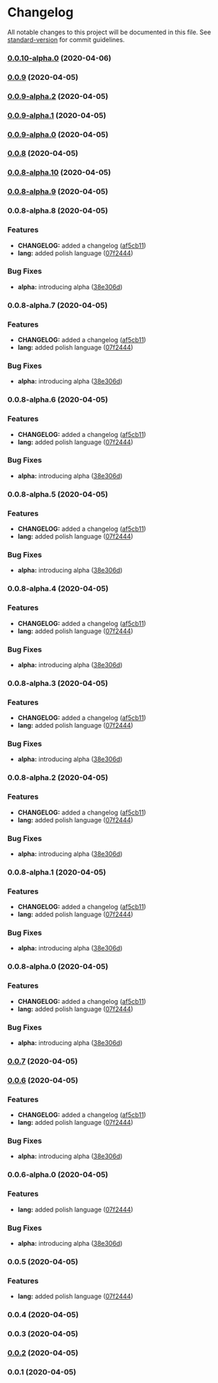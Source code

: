 # Changelog

All notable changes to this project will be documented in this file. See [standard-version](https://github.com/conventional-changelog/standard-version) for commit guidelines.

### [0.0.10-alpha.0](https://github.com/Henrik-Geissler/WebApp/compare/v0.0.9-alpha.2...v0.0.10-alpha.0) (2020-04-06)

### [0.0.9](https://github.com/Henrik-Geissler/WebApp/compare/v0.0.9-alpha.2...v0.0.9) (2020-04-05)

### [0.0.9-alpha.2](https://github.com/Henrik-Geissler/WebApp/compare/v0.0.9-alpha.1...v0.0.9-alpha.2) (2020-04-05)

### [0.0.9-alpha.1](https://github.com/Henrik-Geissler/WebApp/compare/v0.0.9-alpha.0...v0.0.9-alpha.1) (2020-04-05)

### [0.0.9-alpha.0](https://github.com/Henrik-Geissler/WebApp/compare/v0.0.8-alpha.10...v0.0.9-alpha.0) (2020-04-05)

### [0.0.8](https://github.com/Henrik-Geissler/WebApp/compare/v0.0.8-alpha.10...v0.0.8) (2020-04-05)

### [0.0.8-alpha.10](https://github.com/Henrik-Geissler/WebApp/compare/v0.0.8-alpha.9...v0.0.8-alpha.10) (2020-04-05)

### [0.0.8-alpha.9](https://github.com/Henrik-Geissler/WebApp/compare/v0.0.8-alpha.8...v0.0.8-alpha.9) (2020-04-05)

### 0.0.8-alpha.8 (2020-04-05)

### Features

- **CHANGELOG:** added a changelog ([af5cb11](https://github.com/Henrik-Geissler/WebApp/commit/af5cb1141a0c10b53aea0c4627ce4c197fb4e42d))
- **lang:** added polish language ([07f2444](https://github.com/Henrik-Geissler/WebApp/commit/07f244495d6f07468ec8dbcb6bf057acf9cec6ac))

### Bug Fixes

- **alpha:** introducing alpha ([38e306d](https://github.com/Henrik-Geissler/WebApp/commit/38e306d8ecb0a3fa1f200e4d589f80243134586b))

### 0.0.8-alpha.7 (2020-04-05)

### Features

- **CHANGELOG:** added a changelog ([af5cb11](https://github.com/Henrik-Geissler/WebApp/commit/af5cb1141a0c10b53aea0c4627ce4c197fb4e42d))
- **lang:** added polish language ([07f2444](https://github.com/Henrik-Geissler/WebApp/commit/07f244495d6f07468ec8dbcb6bf057acf9cec6ac))

### Bug Fixes

- **alpha:** introducing alpha ([38e306d](https://github.com/Henrik-Geissler/WebApp/commit/38e306d8ecb0a3fa1f200e4d589f80243134586b))

### 0.0.8-alpha.6 (2020-04-05)

### Features

- **CHANGELOG:** added a changelog ([af5cb11](https://github.com/Henrik-Geissler/WebApp/commit/af5cb1141a0c10b53aea0c4627ce4c197fb4e42d))
- **lang:** added polish language ([07f2444](https://github.com/Henrik-Geissler/WebApp/commit/07f244495d6f07468ec8dbcb6bf057acf9cec6ac))

### Bug Fixes

- **alpha:** introducing alpha ([38e306d](https://github.com/Henrik-Geissler/WebApp/commit/38e306d8ecb0a3fa1f200e4d589f80243134586b))

### 0.0.8-alpha.5 (2020-04-05)

### Features

- **CHANGELOG:** added a changelog ([af5cb11](https://github.com/Henrik-Geissler/WebApp/commit/af5cb1141a0c10b53aea0c4627ce4c197fb4e42d))
- **lang:** added polish language ([07f2444](https://github.com/Henrik-Geissler/WebApp/commit/07f244495d6f07468ec8dbcb6bf057acf9cec6ac))

### Bug Fixes

- **alpha:** introducing alpha ([38e306d](https://github.com/Henrik-Geissler/WebApp/commit/38e306d8ecb0a3fa1f200e4d589f80243134586b))

### 0.0.8-alpha.4 (2020-04-05)

### Features

- **CHANGELOG:** added a changelog ([af5cb11](https://github.com/Henrik-Geissler/WebApp/commit/af5cb1141a0c10b53aea0c4627ce4c197fb4e42d))
- **lang:** added polish language ([07f2444](https://github.com/Henrik-Geissler/WebApp/commit/07f244495d6f07468ec8dbcb6bf057acf9cec6ac))

### Bug Fixes

- **alpha:** introducing alpha ([38e306d](https://github.com/Henrik-Geissler/WebApp/commit/38e306d8ecb0a3fa1f200e4d589f80243134586b))

### 0.0.8-alpha.3 (2020-04-05)

### Features

- **CHANGELOG:** added a changelog ([af5cb11](https://github.com/Henrik-Geissler/WebApp/commit/af5cb1141a0c10b53aea0c4627ce4c197fb4e42d))
- **lang:** added polish language ([07f2444](https://github.com/Henrik-Geissler/WebApp/commit/07f244495d6f07468ec8dbcb6bf057acf9cec6ac))

### Bug Fixes

- **alpha:** introducing alpha ([38e306d](https://github.com/Henrik-Geissler/WebApp/commit/38e306d8ecb0a3fa1f200e4d589f80243134586b))

### 0.0.8-alpha.2 (2020-04-05)

### Features

- **CHANGELOG:** added a changelog ([af5cb11](https://github.com/Henrik-Geissler/WebApp/commit/af5cb1141a0c10b53aea0c4627ce4c197fb4e42d))
- **lang:** added polish language ([07f2444](https://github.com/Henrik-Geissler/WebApp/commit/07f244495d6f07468ec8dbcb6bf057acf9cec6ac))

### Bug Fixes

- **alpha:** introducing alpha ([38e306d](https://github.com/Henrik-Geissler/WebApp/commit/38e306d8ecb0a3fa1f200e4d589f80243134586b))

### 0.0.8-alpha.1 (2020-04-05)

### Features

- **CHANGELOG:** added a changelog ([af5cb11](https://github.com/Henrik-Geissler/WebApp/commit/af5cb1141a0c10b53aea0c4627ce4c197fb4e42d))
- **lang:** added polish language ([07f2444](https://github.com/Henrik-Geissler/WebApp/commit/07f244495d6f07468ec8dbcb6bf057acf9cec6ac))

### Bug Fixes

- **alpha:** introducing alpha ([38e306d](https://github.com/Henrik-Geissler/WebApp/commit/38e306d8ecb0a3fa1f200e4d589f80243134586b))

### 0.0.8-alpha.0 (2020-04-05)

### Features

- **CHANGELOG:** added a changelog ([af5cb11](https://github.com/Henrik-Geissler/WebApp/commit/af5cb1141a0c10b53aea0c4627ce4c197fb4e42d))
- **lang:** added polish language ([07f2444](https://github.com/Henrik-Geissler/WebApp/commit/07f244495d6f07468ec8dbcb6bf057acf9cec6ac))

### Bug Fixes

- **alpha:** introducing alpha ([38e306d](https://github.com/Henrik-Geissler/WebApp/commit/38e306d8ecb0a3fa1f200e4d589f80243134586b))

### [0.0.7](https://github.com/Henrik-Geissler/WebApp/compare/v0.0.6...v0.0.7) (2020-04-05)

### [0.0.6](https://github.com/Henrik-Geissler/WebApp/compare/v0.0.2...v0.0.6) (2020-04-05)

### Features

- **CHANGELOG:** added a changelog ([af5cb11](https://github.com/Henrik-Geissler/WebApp/commit/af5cb1141a0c10b53aea0c4627ce4c197fb4e42d))
- **lang:** added polish language ([07f2444](https://github.com/Henrik-Geissler/WebApp/commit/07f244495d6f07468ec8dbcb6bf057acf9cec6ac))

### Bug Fixes

- **alpha:** introducing alpha ([38e306d](https://github.com/Henrik-Geissler/WebApp/commit/38e306d8ecb0a3fa1f200e4d589f80243134586b))

### 0.0.6-alpha.0 (2020-04-05)

### Features

- **lang:** added polish language ([07f2444](https://github.com/Henrik-Geissler/WebApp/commit/07f244495d6f07468ec8dbcb6bf057acf9cec6ac))

### Bug Fixes

- **alpha:** introducing alpha ([38e306d](https://github.com/Henrik-Geissler/WebApp/commit/38e306d8ecb0a3fa1f200e4d589f80243134586b))

### 0.0.5 (2020-04-05)

### Features

- **lang:** added polish language ([07f2444](https://github.com/Henrik-Geissler/WebApp/commit/07f244495d6f07468ec8dbcb6bf057acf9cec6ac))

### 0.0.4 (2020-04-05)

### 0.0.3 (2020-04-05)

### [0.0.2](https://github.com/Henrik-Geissler/WebApp/compare/v0.0.1...v0.0.2) (2020-04-05)

### 0.0.1 (2020-04-05)
